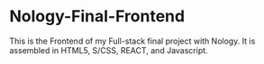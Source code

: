 # Nology-Final-Frontend
This is the Frontend of my Full-stack final project with Nology. It is assembled in HTML5, S/CSS, REACT, and Javascript.
